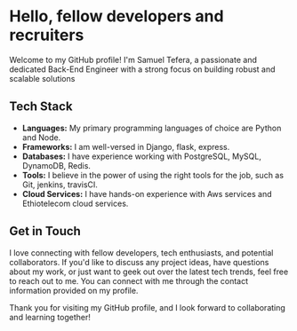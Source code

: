 # Hello, fellow developers and recruiters

Welcome to my GitHub profile! I'm Samuel Tefera, a passionate and dedicated Back-End Engineer with a strong focus on building robust and scalable solutions

## Tech Stack

- **Languages:** My primary programming languages of choice are Python and Node.
- **Frameworks:** I am well-versed in Django, flask, express.
- **Databases:** I have experience working with PostgreSQL, MySQL, DynamoDB, Redis.
- **Tools:** I believe in the power of using the right tools for the job, such as Git, jenkins, travisCI.
- **Cloud Services:** I have hands-on experience with Aws services and Ethiotelecom cloud services.

## Get in Touch

I love connecting with fellow developers, tech enthusiasts, and potential collaborators. If you'd like to discuss any project ideas, have questions about my work, or just want to geek out over the latest tech trends, feel free to reach out to me. You can connect with me through the contact information provided on my profile.

Thank you for visiting my GitHub profile, and I look forward to collaborating and learning together!
